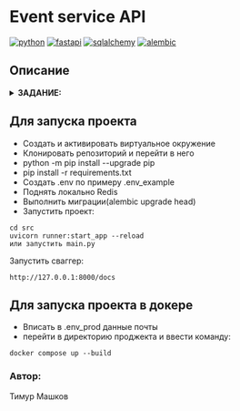 # Event service API

[![python](https://img.shields.io/badge/python-3.12_-blue?style=flat-square)](https://www.python.org/)
[![fastapi](https://img.shields.io/badge/fastapi-0.110.0-critical?style=flat-square)](https://fastapi.tiangolo.com/)
[![sqlalchemy](https://img.shields.io/badge/sqlalchemy-2.0.29-critical?style=flat-square)](https://www.sqlalchemy.org//)
[![alembic](https://img.shields.io/badge/alembic-1.13.1_-violet?style=flat-square)](https://alembic.sqlalchemy.org//)


## Описание

<details>
<summary><b>ЗАДАНИЕ:</b></summary>

    Технологии:
     - Python
     - FastAPI
     - SQLAlchemy
     - Alembic
     - Uvicorn 
     - Asyncpg

    Реализовано:
      - DDD, CQRS
      - кастомная аутентификация\авторизация с JWT
      - админка
      - миграции на алембик
      - полный асинк
      - 6 сущностей и все слои работы(круд+сервис+ручки)
      - кэширование с помощью Redis

    Эндпоинты:
      - Компания(полный круд + список связанных сотрудников + список связанных курсов + и то и то)
      - Курсы(полный круд + список связанных преподавателей)
      - Сотрудник(полный круд)
      - Юзер(полный круд + логин\логаут\рефреш токена\проверка залогирован или нет + список отзывов)
      - Препод(полный круд)
      - Отзыв(полный круд + список связанных сотрудников + список связанных курсов + и то и то)
 
</details>


## Для запуска проекта

- Cоздать и активировать виртуальное окружение
- Клонировать репозиторий и перейти в него
- python -m pip install --upgrade pip
- pip install -r requirements.txt
- Создать .env по примеру .env_example
- Поднять локально Redis
- Выполнить миграции(alembic upgrade head)
- Запустить проект:

```
cd src
uvicorn runner:start_app --reload
или запустить main.py
```
Запустить сваггер:
```
http://127.0.0.1:8000/docs
```

## Для запуска проекта в докере

- Вписать в .env_prod данные почты
- перейти в директорию проджекта и ввести команду:
```
docker compose up --build
```


### Автор:
Тимур Машков